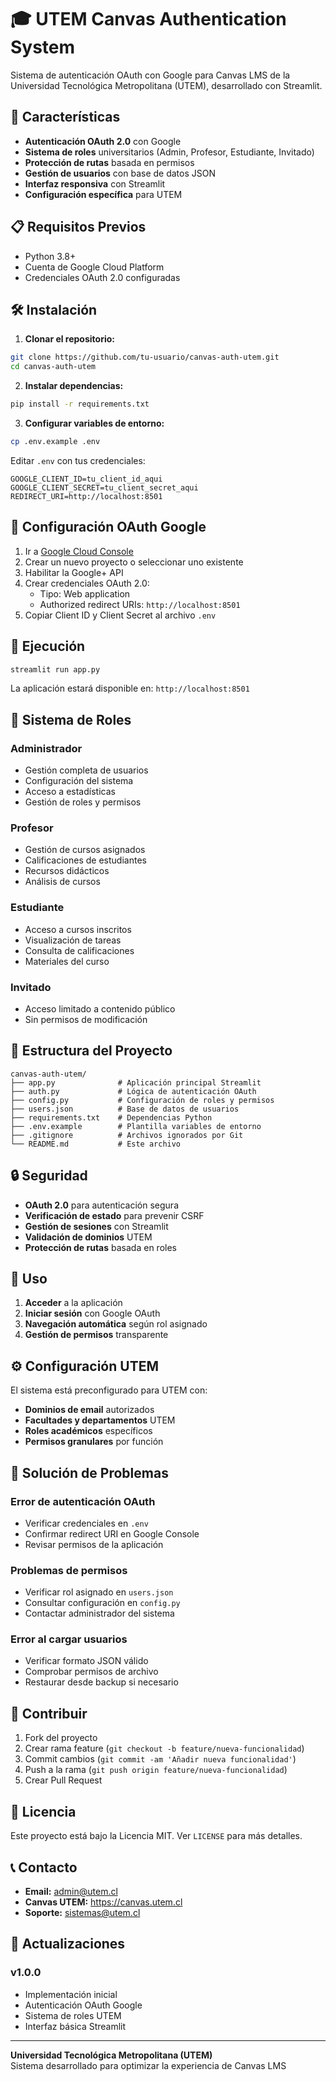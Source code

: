 # 🎓 UTEM Canvas Authentication System

Sistema de autenticación OAuth con Google para Canvas LMS de la Universidad Tecnológica Metropolitana (UTEM), desarrollado con Streamlit.

## 🚀 Características

- **Autenticación OAuth 2.0** con Google
- **Sistema de roles** universitarios (Admin, Profesor, Estudiante, Invitado)
- **Protección de rutas** basada en permisos
- **Gestión de usuarios** con base de datos JSON
- **Interfaz responsiva** con Streamlit
- **Configuración específica** para UTEM

## 📋 Requisitos Previos

- Python 3.8+
- Cuenta de Google Cloud Platform
- Credenciales OAuth 2.0 configuradas

## 🛠️ Instalación

1. **Clonar el repositorio:**
```bash
git clone https://github.com/tu-usuario/canvas-auth-utem.git
cd canvas-auth-utem
```

2. **Instalar dependencias:**
```bash
pip install -r requirements.txt
```

3. **Configurar variables de entorno:**
```bash
cp .env.example .env
```

Editar `.env` con tus credenciales:
```env
GOOGLE_CLIENT_ID=tu_client_id_aqui
GOOGLE_CLIENT_SECRET=tu_client_secret_aqui
REDIRECT_URI=http://localhost:8501
```

## 🔧 Configuración OAuth Google

1. Ir a [Google Cloud Console](https://console.cloud.google.com/)
2. Crear un nuevo proyecto o seleccionar uno existente
3. Habilitar la Google+ API
4. Crear credenciales OAuth 2.0:
   - Tipo: Web application
   - Authorized redirect URIs: `http://localhost:8501`
5. Copiar Client ID y Client Secret al archivo `.env`

## 🚀 Ejecución

```bash
streamlit run app.py
```

La aplicación estará disponible en: `http://localhost:8501`

## 👥 Sistema de Roles

### Administrador
- Gestión completa de usuarios
- Configuración del sistema
- Acceso a estadísticas
- Gestión de roles y permisos

### Profesor
- Gestión de cursos asignados
- Calificaciones de estudiantes
- Recursos didácticos
- Análisis de cursos

### Estudiante
- Acceso a cursos inscritos
- Visualización de tareas
- Consulta de calificaciones
- Materiales del curso

### Invitado
- Acceso limitado a contenido público
- Sin permisos de modificación

## 📁 Estructura del Proyecto

```
canvas-auth-utem/
├── app.py              # Aplicación principal Streamlit
├── auth.py             # Lógica de autenticación OAuth
├── config.py           # Configuración de roles y permisos
├── users.json          # Base de datos de usuarios
├── requirements.txt    # Dependencias Python
├── .env.example        # Plantilla variables de entorno
├── .gitignore          # Archivos ignorados por Git
└── README.md           # Este archivo
```

## 🔒 Seguridad

- **OAuth 2.0** para autenticación segura
- **Verificación de estado** para prevenir CSRF
- **Gestión de sesiones** con Streamlit
- **Validación de dominios** UTEM
- **Protección de rutas** basada en roles

## 🎯 Uso

1. **Acceder** a la aplicación
2. **Iniciar sesión** con Google OAuth
3. **Navegación automática** según rol asignado
4. **Gestión de permisos** transparente

## ⚙️ Configuración UTEM

El sistema está preconfigurado para UTEM con:

- **Dominios de email** autorizados
- **Facultades y departamentos** UTEM
- **Roles académicos** específicos
- **Permisos granulares** por función

## 🐛 Solución de Problemas

### Error de autenticación OAuth
- Verificar credenciales en `.env`
- Confirmar redirect URI en Google Console
- Revisar permisos de la aplicación

### Problemas de permisos
- Verificar rol asignado en `users.json`
- Consultar configuración en `config.py`
- Contactar administrador del sistema

### Error al cargar usuarios
- Verificar formato JSON válido
- Comprobar permisos de archivo
- Restaurar desde backup si necesario

## 🤝 Contribuir

1. Fork del proyecto
2. Crear rama feature (`git checkout -b feature/nueva-funcionalidad`)
3. Commit cambios (`git commit -am 'Añadir nueva funcionalidad'`)
4. Push a la rama (`git push origin feature/nueva-funcionalidad`)
5. Crear Pull Request

## 📄 Licencia

Este proyecto está bajo la Licencia MIT. Ver `LICENSE` para más detalles.

## 📞 Contacto

- **Email:** admin@utem.cl
- **Canvas UTEM:** https://canvas.utem.cl
- **Soporte:** sistemas@utem.cl

## 🔄 Actualizaciones

### v1.0.0
- Implementación inicial
- Autenticación OAuth Google
- Sistema de roles UTEM
- Interfaz básica Streamlit

---

**Universidad Tecnológica Metropolitana (UTEM)**  
Sistema desarrollado para optimizar la experiencia de Canvas LMS